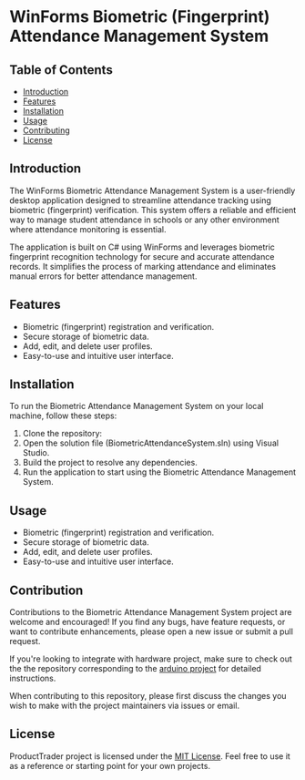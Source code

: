 # WinForms Biometric (Fingerprint) Attendance Management System

## Table of Contents

- [Introduction](#introduction)
- [Features](#features)
- [Installation](#installation)
- [Usage](#usage)
- [Contributing](#contributing)
- [License](#license)

## Introduction

The WinForms Biometric Attendance Management System is a user-friendly desktop application designed to streamline attendance tracking using biometric (fingerprint) verification. This system offers a reliable and efficient way to manage student attendance in schools or any other environment where attendance monitoring is essential.

The application is built on C# using WinForms and leverages biometric fingerprint recognition technology for secure and accurate attendance records. It simplifies the process of marking attendance and eliminates manual errors for better attendance management.

## Features

- Biometric (fingerprint) registration and verification.
- Secure storage of biometric data.
- Add, edit, and delete user profiles.
- Easy-to-use and intuitive user interface.

## Installation

To run the Biometric Attendance Management System on your local machine, follow these steps:

1. Clone the repository:
2. Open the solution file (BiometricAttendanceSystem.sln) using Visual Studio.
3. Build the project to resolve any dependencies.
4. Run the application to start using the Biometric Attendance Management System.


## Usage

- Biometric (fingerprint) registration and verification.
- Secure storage of biometric data.
- Add, edit, and delete user profiles.
- Easy-to-use and intuitive user interface.

## Contribution

Contributions to the Biometric Attendance Management System project are welcome and encouraged! If you find any bugs, have feature requests, or want to contribute enhancements, please open a new issue or submit a pull request.

If you're looking to integrate with hardware project, make sure to check out the the repository corresponding to the [arduino project](https://github.com/cgardesey/BAMS) for detailed instructions.


When contributing to this repository, please first discuss the changes you wish to make with the project maintainers via issues or email.

## License

ProductTrader project is licensed under the [MIT License](https://opensource.org/licenses/MIT). Feel free to use it as a reference or starting point for your own projects.

